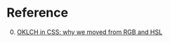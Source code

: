 # Reference

0. [OKLCH in CSS: why we moved from RGB and HSL](https://evilmartians.com/chronicles/oklch-in-css-why-quit-rgb-hsl)

